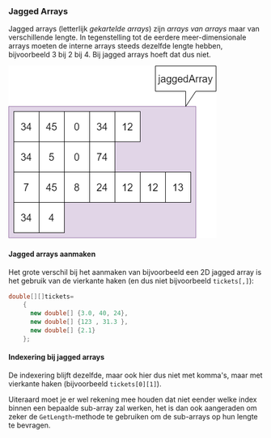 ### Jagged Arrays

Jagged arrays (letterlijk *gekartelde arrays*) zijn *arrays van arrays* maar van verschillende lengte.
In tegenstelling tot de eerdere meer-dimensionale arrays moeten de interne arrays steeds dezelfde lengte hebben, bijvoorbeeld 3 bij 2 bij 4. Bij jagged arrays hoeft dat dus niet.

<!--- {width:40%} --->
![Voorbeeld van een jagged array](../assets/5_arrays/jaggedt.png)

#### Jagged arrays aanmaken

Het grote verschil bij het aanmaken van bijvoorbeeld een 2D jagged array is het gebruik van de vierkante haken (en dus niet bijvoorbeeld ``tickets[,]``):

```java
double[][]tickets=
    {
      new double[] {3.0, 40, 24},
      new double[] {123 , 31.3 },
      new double[] {2.1}
    };

```



#### Indexering bij jagged arrays

De indexering blijft dezelfde, maar ook hier dus niet met komma's, maar met vierkante haken (bijvoorbeeld ``tickets[0][1]``).

Uiteraard moet je er wel rekening mee houden dat niet eender welke index binnen een bepaalde sub-array zal werken, het is dan ook aangeraden om zeker de ``GetLength``-methode te gebruiken om de sub-arrays op hun lengte te bevragen.